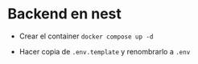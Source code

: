# Backend en nest

- Crear el container `docker compose up -d`


- Hacer copia de `.env.template` y renombrarlo a `.env`